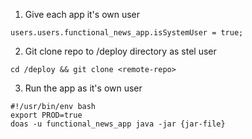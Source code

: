 1. Give each app it's own user
```
users.users.functional_news_app.isSystemUser = true;
```
2. Git clone repo to /deploy directory as stel user
```
cd /deploy && git clone <remote-repo>
```
3. Run the app as it's own user
```
#!/usr/bin/env bash
export PROD=true
doas -u functional_news_app java -jar {jar-file}
```

